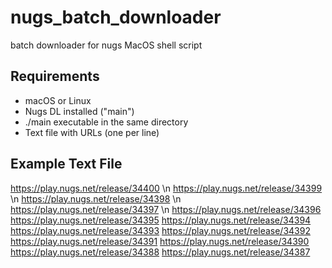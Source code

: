 # nugs_batch_downloader
batch downloader for nugs
MacOS shell script


## Requirements

* macOS or Linux
* Nugs DL installed ("main")
* ./main executable in the same directory
* Text file with URLs (one per line)

## Example Text File

https://play.nugs.net/release/34400 \n
https://play.nugs.net/release/34399 \n
https://play.nugs.net/release/34398 \n
https://play.nugs.net/release/34397 \n
https://play.nugs.net/release/34396
https://play.nugs.net/release/34395
https://play.nugs.net/release/34394
https://play.nugs.net/release/34393
https://play.nugs.net/release/34392
https://play.nugs.net/release/34391
https://play.nugs.net/release/34390
https://play.nugs.net/release/34388
https://play.nugs.net/release/34387
